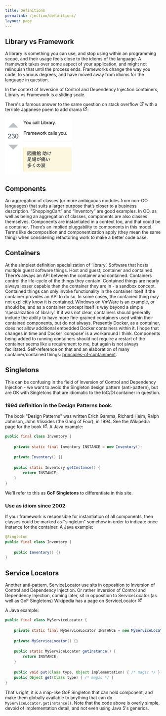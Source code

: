 ```yaml
---
title: Definitions
permalink: /jection/definitions/
layout: page
---
```


## Library vs Framework

A library is something you can use, and stop using within an programming scope, and their usage feels close to the 
idioms of the language. A framework takes over some aspect of your application, and might not relinquish that until 
the process ends. Frameworks change the way you code, to various degrees, and have moved away from idioms for the 
language in question.

In the context of Inversion of Control and Dependency Injection containers, Library vs Framework is a sliding scale.

There's a famous answer to the same question on stack overflow <a href="https://stackoverflow.com/questions/148747/what-is-the-difference-between-a-framework-and-a-library/233765#233765"><svg style="display: color=blue; inline-block; width: 1em; height: 1em;" viewbox="0 0 48 48"><path d="M36 24c-1.2 0-2 0.8-2 2v12c0 1.2-0.8 2-2 2h-22c-1.2 0-2-0.8-2-2v-22c0-1.2 0.8-2 2-2h12c1.2 0 2-0.8 2-2s-0.8-2-2-2h-12c-3.4 0-6 2.6-6 6v22c0 3.4 2.6 6 6 6h22c3.4 0 6-2.6 6-6v-12c0-1.2-0.8-2-2-2z"></path><path d="M43.8 5.2c-0.2-0.4-0.6-0.8-1-1-0.2-0.2-0.6-0.2-0.8-0.2h-12c-1.2 0-2 0.8-2 2s0.8 2 2 2h7.2l-18.6 18.6c-0.8 0.8-0.8 2 0 2.8 0.4 0.4 0.8 0.6 1.4 0.6s1-0.2 1.4-0.6l18.6-18.6v7.2c0 1.2 0.8 2 2 2s2-0.8 2-2v-12c0-0.2 0-0.6-0.2-0.8z"></path></svg></a> with a terrible Japanese poem to add drama <a href="https://meta.stackoverflow.com/questions/345434/popular-answer-saying-that-helping-the-library-hurts-many-tears-a-japanese-poem"><svg style="display: color=blue; inline-block; width: 1em; height: 1em;" viewbox="0 0 48 48"><path d="M36 24c-1.2 0-2 0.8-2 2v12c0 1.2-0.8 2-2 2h-22c-1.2 0-2-0.8-2-2v-22c0-1.2 0.8-2 2-2h12c1.2 0 2-0.8 2-2s-0.8-2-2-2h-12c-3.4 0-6 2.6-6 6v22c0 3.4 2.6 6 6 6h22c3.4 0 6-2.6 6-6v-12c0-1.2-0.8-2-2-2z"></path><path d="M43.8 5.2c-0.2-0.4-0.6-0.8-1-1-0.2-0.2-0.6-0.2-0.8-0.2h-12c-1.2 0-2 0.8-2 2s0.8 2 2 2h7.2l-18.6 18.6c-0.8 0.8-0.8 2 0 2.8 0.4 0.4 0.8 0.6 1.4 0.6s1-0.2 1.4-0.6l18.6-18.6v7.2c0 1.2 0.8 2 2 2s2-0.8 2-2v-12c0-0.2 0-0.6-0.2-0.8z"></path></svg></a>:

![](/148747.png)

## Components

An aggregation of classes (or more ambiguous modules from non-OO languages) that suits a larger purpose that’s closer 
to a business description. “ShoppingCart” and “Inventory” are good examples. In OO, as well as being an aggregation 
of classes, components are also classes themselves. Components are instantiated in a context too, and that could be 
a container. There’s an implied pluggability to components in this model. Terms like decomposition and 
componentization apply (they mean the same thing) when considering refactoring work to make a better code base.

## Containers 

At the simplest definition specialization of ‘library’. Software that hosts multiple guest software 
things. Host and guest; container and contained. There’s always an API between the container and contained. 
Containers control the life-cycle of the things they contain. Contained things are nearly always lesser capable 
than the container they are in - a sandbox concept. Contained things can only invoke functionality in the container 
itself if the container provides an API to do so. In some cases, the contained thing may not explicitly know it 
is contained. Windows on VmWare is an example, or should be, and as a container concept itself is way beyond a 
simple ‘specialization of library’. If it was not clear, containers should generally include the ability to have 
more fine-grained containers used within their contained components, but do not always. Presently Docker, as a 
container, does not allow additional embedded Docker containers within it. I hope that changes in time and Docker 
‘compose’ is a workaround I think. Components being added to running containers should not require a restart of 
the container seems like a requirement to me, but again is not always facilitated. Self-reference on that and 
an elaboration of many container/contained things: [principles-of-containment](https://paulhammant.com/2016/12/14/principles-of-containment/).

## Singletons

This can be confusing in the field of Inversion of Control and Dependency Injection - we want to avoid the Singleton 
design pattern (anti-pattern), but are OK with Singletons that are idiomatic to the IoC/DI container in question.

### 1994 definition in the Design Patterns book.

The book "Design Patterns" was written Erich Gamma, Richard Helm, Ralph Johnson, John Vlissides (the Gang of Four), 
in 1994. See the Wikipedia page for the book <a href="https://en.wikipedia.org/wiki/Design_Patterns"><svg style="display: color=blue; inline-block; width: 1em; height: 1em;" viewbox="0 0 48 48"><path d="M36 24c-1.2 0-2 0.8-2 2v12c0 1.2-0.8 2-2 2h-22c-1.2 0-2-0.8-2-2v-22c0-1.2 0.8-2 2-2h12c1.2 0 2-0.8 2-2s-0.8-2-2-2h-12c-3.4 0-6 2.6-6 6v22c0 3.4 2.6 6 6 6h22c3.4 0 6-2.6 6-6v-12c0-1.2-0.8-2-2-2z"></path><path d="M43.8 5.2c-0.2-0.4-0.6-0.8-1-1-0.2-0.2-0.6-0.2-0.8-0.2h-12c-1.2 0-2 0.8-2 2s0.8 2 2 2h7.2l-18.6 18.6c-0.8 0.8-0.8 2 0 2.8 0.4 0.4 0.8 0.6 1.4 0.6s1-0.2 1.4-0.6l18.6-18.6v7.2c0 1.2 0.8 2 2 2s2-0.8 2-2v-12c0-0.2 0-0.6-0.2-0.8z"></path></svg></a>. 
A Java example:

```java
public final class Inventory {

    private static final Inventory INSTANCE = new Inventory();

    private Inventory() {}

    public static Inventory getInstance() {
        return INSTANCE;
    }
}
```

We'll refer to this as **GoF Singletons** to differentiate in this site.

### Use as idiom since 2002

If your framework is responsible for instantiation of all components, then classes could be marked as "singleton" 
somehow in order to indicate once instance for the container. A Java example:

```java
@Singleton
public final class Inventory {

    public Inventory() {}
}
```

## Service Locators

Another anti-pattern, ServiceLocator use sits in opposition to Inversion of Control and Dependency Injection. Or
rather Inversion of Control and Dependency Injection, coming later, sit in opposition to ServiceLocator (as well as 
GoF Singletons) Wikipedia has a page on ServiceLocator <a href="https://en.wikipedia.org/wiki/Service_locator_pattern"><svg style="display: color=blue; inline-block; width: 1em; height: 1em;" viewbox="0 0 48 48"><path d="M36 24c-1.2 0-2 0.8-2 2v12c0 1.2-0.8 2-2 2h-22c-1.2 0-2-0.8-2-2v-22c0-1.2 0.8-2 2-2h12c1.2 0 2-0.8 2-2s-0.8-2-2-2h-12c-3.4 0-6 2.6-6 6v22c0 3.4 2.6 6 6 6h22c3.4 0 6-2.6 6-6v-12c0-1.2-0.8-2-2-2z"></path><path d="M43.8 5.2c-0.2-0.4-0.6-0.8-1-1-0.2-0.2-0.6-0.2-0.8-0.2h-12c-1.2 0-2 0.8-2 2s0.8 2 2 2h7.2l-18.6 18.6c-0.8 0.8-0.8 2 0 2.8 0.4 0.4 0.8 0.6 1.4 0.6s1-0.2 1.4-0.6l18.6-18.6v7.2c0 1.2 0.8 2 2 2s2-0.8 2-2v-12c0-0.2 0-0.6-0.2-0.8z"></path></svg></a> 

A Java example:

```java
public final class MyServiceLocator {

    private static final MyServiceLocator INSTANCE = new MyServiceLocator();

    private MyServiceLocator() {}

    public static MyServiceLocator getInstance() {
        return INSTANCE;
    }

    public void put(Class type, Object implementation) { /* magic */ }
    public Object get(Class type) { /* magic */ }
}
```

That's right, it is a map-like GoF Singleton that can hold component, and make them globally available to anything that 
can do `MyServiceLocator.getInstance()`. Note that the code above is overly simple, devoid of implementation detail,
and not even using Java 5's generics.



